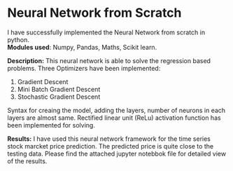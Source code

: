 # Neural Network from Scratch

I have successfully implemented the Neural Network from scratch in python.      
**Modules used**: Numpy, Pandas, Maths, Scikit learn.

**Description:** This neural network is able to solve the regression based problems. Three Optimizers have been implemented:
1. Gradient Descent
2. Mini Batch Gradient Descent
3. Stochastic Gradient Descent

Syntax for creaing the model, adding the layers, number of neurons in each layers are almost same. Rectified linear unit (ReLu) activation function has been implemented for solving. 

**Results:** I have used this neural network framework for the time series stock marcket price prediction. The predicted price is quite close to the testing data. Please find the attached jupyter notebbok file for detailed view of the results. 




